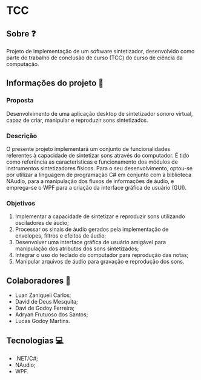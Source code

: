 # TCC

## Sobre ❓

Projeto de implementação de um software sintetizador, desenvolvido como parte do trabalho de conclusão de curso (TCC) do curso de ciência da computação.

## Informações do projeto 📝

### Proposta

Desenvolvimento de uma aplicação desktop de sintetizador sonoro virtual, capaz de criar, manipular e reproduzir sons sintetizados.

### Descrição

O presente projeto implementará um conjunto de funcionalidades referentes à capacidade de sintetizar sons através do computador. É tido como referência as características e funcionamento dos módulos de instrumentos sintetizadores físicos. Para o seu desenvolvimento, optou-se por utilizar a linguagem de programação C# em conjunto com a biblioteca NAudio, para a manipulação dos fluxos de informações de áudio, e emprega-se o WPF para a criação da interface gráfica de usuário (GUI).

### Objetivos

1. Implementar a capacidade de sintetizar e reproduzir sons utilizando osciladores de áudio;
2. Processar os sinais de áudio gerados pela implementação de envelopes, filtros e efeitos de áudio;
3. Desenvolver uma interface gráfica de usuário amigável para manipulação dos atributos dos sons sintetizados;
4. Integrar o uso do teclado do computador para reprodução das notas;
5. Manipular arquivos de áudio para gravação e reprodução dos sons.

## Colaboradores 🤵
- Luan Zaniqueli Carlos;
- David de Deus Mesquita;
- Davi de Godoy Ferreira;
- Adryan Frutuoso dos Santos;
- Lucas Godoy Martins.

## Tecnologias 💻
- .NET/C#;
- NAudio;
- WPF.
